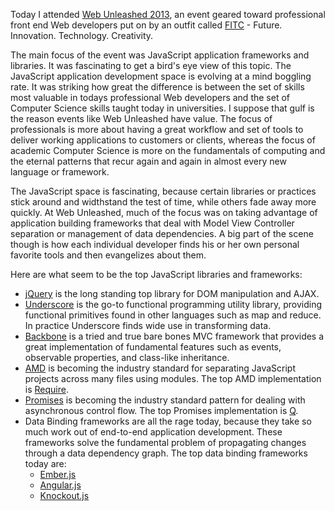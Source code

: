 Today I attended [Web Unleashed 2013](http://fitc.ca/event/webu2013/), an event
geared toward professional front end Web developers put on by an outfit called 
[FITC](http://fitc.ca/) - Future. Innovation. Technology. Creativity.

The main focus of the event was JavaScript application frameworks and 
libraries. It was fascinating to get a bird's eye view of this topic.
The JavaScript application development space is evolving at a mind
boggling rate. It was striking how great the difference is between the set of 
skills most valuable in todays professional Web developers and the set of 
Computer Science skills taught today in universities. I suppose that gulf
is the reason events like Web Unleashed have value. The focus of professionals
is more about having a great workflow and set of tools to deliver working
applications to customers or clients, whereas the focus of academic Computer 
Science is more on the fundamentals of computing and the eternal patterns
that recur again and again in almost every new language or framework.

The JavaScript space is fascinating, because certain libraries or practices
stick around and widthstand the test of time, while others fade away more
quickly. At Web Unleashed, much of the focus was on taking advantage of 
application building frameworks that deal with Model View Controller
separation or management of data dependencies. A big part of the scene
though is how each individual developer finds his or her own personal 
favorite tools and then evangelizes about them. 

Here are what seem to be the top JavaScript libraries and frameworks:

 * [jQuery](http://jquery.com/) is the long standing top library for DOM 
   manipulation and AJAX.
 * [Underscore](http://underscorejs.org/) is the go-to functional programming 
   utility library, providing functional primitives found in other languages
   such as map and reduce. In practice Underscore finds wide use in 
   transforming data.
 * [Backbone](http://backbonejs.org/) is a tried and true bare bones MVC 
   framework that provides a great implementation of fundamental features 
   such as events, observable properties, and class-like inheritance.
 * [AMD](https://github.com/amdjs/amdjs-api/wiki/AMD) is becoming the industry 
   standard for separating JavaScript projects across many files using 
   modules. The top AMD implementation is [Require](http://requirejs.org/).
 * [Promises](http://wiki.commonjs.org/wiki/Promises/A) is becoming the 
   industry standard pattern for dealing with asynchronous control flow. 
   The top Promises implementation is [Q](https://github.com/kriskowal/q).
 * Data Binding frameworks are all the rage today, because they take so much
   work out of end-to-end application development. These frameworks solve
   the fundamental problem of propagating changes through a data dependency 
   graph. The top data binding frameworks today are:
     * [Ember.js](http://emberjs.com/)
     * [Angular.js](http://angularjs.org/)
     * [Knockout.js](http://knockoutjs.com/)

